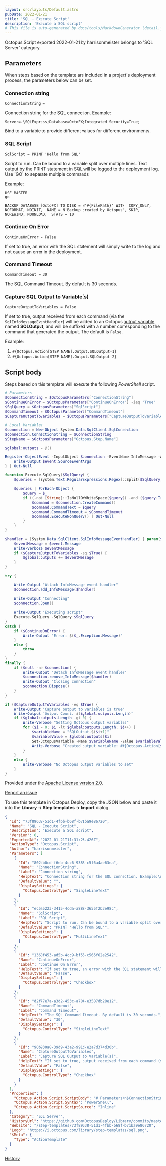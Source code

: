 ```yaml
---
layout: src/layouts/Default.astro
pubDate: 2022-01-21
title: 'SQL - Execute Script'
description: 'Execute a SQL script'
# This file is auto-generated by docs/tools/MarkdownGenerator (detail.js)
---
```


Octopus.Script exported 2022-01-21 by harrisonmeister belongs to 'SQL Server' category.

## Parameters

When steps based on the template are included in a project's deployment process, the parameters below can be set.


<div class="param">

### Connection string

`ConnectionString = `

Connection string for the SQL connection. Example:

    Server=.\SQLExpress;Database=OctoFX;Integrated Security=True;

Bind to a variable to provide different values for different environments.

</div>
        
<div class="param">

### SQL Script

`SqlScript = PRINT 'Hello from SQL'`

Script to run. Can be bound to a variable split over multiple lines. Text output by the PRINT statement in SQL will be logged to the deployment log. Use 'GO' to separate multiple commands

Example:

    USE MASTER
    go

    BACKUP DATABASE [OctoFX] TO DISK = N'#{FilePath}' WITH  COPY_ONLY, NOFORMAT, NOINIT,  NAME = N'Backup created by Octopus', SKIP, NOREWIND, NOUNLOAD,  STATS = 10

</div>
        
<div class="param">

### Continue On Error

`ContinueOnError = False`

If set to true, an error with the SQL statement will simply write to the log and not cause an error in the deployment.

</div>
        
<div class="param">

### Command Timeout

`CommandTimeout = 30`

The SQL Command Timeout. By default is 30 seconds.

</div>
        
<div class="param">

### Capture SQL Output to Variable(s)

`CaptureOutputToVariables = False`

If set to true, output received from each command (via the `SqlInfoMessageEventHandler`) will be added to an Octopus [output variable](https://octopus.com/docs/projects/variables/output-variables) named **SQLOutput**, and will be suffixed with a number corresponding to the command that generated the output. The default is `False`.

Example:

1. `#{Octopus.Action[STEP NAME].Output.SQLOutput-1}`
2. `#{Octopus.Action[STEP NAME].Output.SQLOutput-2}`

</div>
        

## Script body

Steps based on this template will execute the following *PowerShell* script.

```PowerShell
# Parameters
$ConnectionString = $OctopusParameters["ConnectionString"]
$ContinueOnError = $OctopusParameters["ContinueOnError"] -ieq "True"
$SqlQuery = $OctopusParameters["SqlScript"]
$CommandTimeout = $OctopusParameters["CommandTimeout"]
$CaptureOutputToVariables = $OctopusParameters["CaptureOutputToVariables"] -ieq "True"

# Local Variables
$connection = New-Object System.Data.SqlClient.SqlConnection
$connection.ConnectionString = $ConnectionString
$StepName = $OctopusParameters["Octopus.Step.Name"]

$global:outputs = @()

Register-ObjectEvent -InputObject $connection -EventName InfoMessage -Action {
    Write-Output $event.SourceEventArgs
} | Out-Null

function Execute-SqlQuery($SqlQuery) {
    $queries = [System.Text.RegularExpressions.Regex]::Split($SqlQuery, "^s*GOs*`$", [System.Text.RegularExpressions.RegexOptions]::IgnoreCase -bor [System.Text.RegularExpressions.RegexOptions]::Multiline)

    $queries | ForEach-Object {
        $query = $_
        if ((-not [String]::IsNullOrWhiteSpace($query)) -and ($query.Trim() -ine "GO")) {            
            $command = $connection.CreateCommand()
            $command.CommandText = $query
            $command.CommandTimeout = $CommandTimeout
            $command.ExecuteNonQuery() | Out-Null
        }
    }
}

$handler = [System.Data.SqlClient.SqlInfoMessageEventHandler] { param($sender, $event) 
    $eventMessage = $event.Message
    Write-Verbose $eventMessage
    if ($CaptureOutputToVariables -eq $True) {
        $global:outputs += $eventMessage
    }
}

try {
	
    Write-Output "Attach InfoMessage event handler"
    $connection.add_InfoMessage($handler)
    
    Write-Output "Connecting"
    $connection.Open()

    Write-Output "Executing script"
    Execute-SqlQuery -SqlQuery $SqlQuery
}
catch {
    if ($ContinueOnError) {
        Write-Output "Error: $($_.Exception.Message)"
    }
    else {
        throw
    }
}
finally {
    if ($null -ne $connection) {
        Write-Output "Detach InfoMessage event handler"
        $connection.remove_InfoMessage($handler)
        Write-Output "Closing connection"
        $connection.Dispose()
    }
}

if ($CaptureOutputToVariables -eq $True) {
    Write-Output "Capture output to variables is true"
    Write-Output "Output Count: $($global:outputs.Length)"
    if ($global:outputs.Length -gt 0) {
        Write-Verbose "Setting Octopus output variables"
        for ($i = 0; $i -lt $global:outputs.Length; $i++) {
            $variableName = "SQLOutput-$($i+1)"
            $variableValue = $global:outputs[$i]
            Set-OctopusVariable -Name $variableName -Value $variableValue
            Write-Verbose "Created output variable: ##{Octopus.Action[$StepName].Output.$variableName}"
        }
    }
    else {
        Write-Verbose "No Octopus output variables to set"
    }
}
```

Provided under the [Apache License version 2.0](https://github.com/OctopusDeploy/Library/blob/master/LICENSE.txt).

[Report an issue](https://github.com/OctopusDeploy/Library/issues/new?assignees=&labels=&projects=&template=bug-report.yml&title=Issue%20with%20SQL%20-%20Execute%20Script&step-template=SQL%20-%20Execute%20Script)

<div class="get-json">

To use this template in Octopus Deploy, copy the JSON below and paste it into the **Library → Step templates → Import** dialog.

```json
{
  "Id": "73f89638-51d1-4fbb-b68f-b71ba9e86720",
  "Name": "SQL - Execute Script",
  "Description": "Execute a SQL script",
  "Version": 6,
  "ExportedAt": "2022-01-21T11:31:23.426Z",
  "ActionType": "Octopus.Script",
  "Author": "harrisonmeister",
  "Parameters": [
    {
      "Id": "802db0cd-f6eb-4cc6-9388-c5f6a4ae63ea",
      "Name": "ConnectionString",
      "Label": "Connection string",
      "HelpText": "Connection string for the SQL connection. Example:\n\n    Server=.\\SQLExpress;Database=OctoFX;Integrated Security=True;\n\nBind to a variable to provide different values for different environments.",
      "DefaultValue": "",
      "DisplaySettings": {
        "Octopus.ControlType": "SingleLineText"
      }
    },
    {
      "Id": "ec5a5223-3415-4cda-a888-3655f2b3e98c",
      "Name": "SqlScript",
      "Label": "SQL Script",
      "HelpText": "Script to run. Can be bound to a variable split over multiple lines. Text output by the PRINT statement in SQL will be logged to the deployment log. Use 'GO' to separate multiple commands\n\nExample:\n\n    USE MASTER\n    go\n\n    BACKUP DATABASE [OctoFX] TO DISK = N'#{FilePath}' WITH  COPY_ONLY, NOFORMAT, NOINIT,  NAME = N'Backup created by Octopus', SKIP, NOREWIND, NOUNLOAD,  STATS = 10",
      "DefaultValue": "PRINT 'Hello from SQL'",
      "DisplaySettings": {
        "Octopus.ControlType": "MultiLineText"
      }
    },
    {
      "Id": "1360f453-ad5b-4cc9-bf56-c565f62e2542",
      "Name": "ContinueOnError",
      "Label": "Continue On Error",
      "HelpText": "If set to true, an error with the SQL statement will simply write to the log and not cause an error in the deployment.",
      "DefaultValue": "False",
      "DisplaySettings": {
        "Octopus.ControlType": "Checkbox"
      }
    },
    {
      "Id": "d2f77e7a-a3d2-453c-a784-e3587db28e12",
      "Name": "CommandTimeout",
      "Label": "Command Timeout",
      "HelpText": "The SQL Command Timeout. By default is 30 seconds.",
      "DefaultValue": "30",
      "DisplaySettings": {
        "Octopus.ControlType": "SingleLineText"
      }
    },
    {
      "Id": "90b930a8-39d9-43a2-991d-e2a7d374d30b",
      "Name": "CaptureOutputToVariables",
      "Label": "Capture SQL Output to Variable(s)",
      "HelpText": "If set to true, output received from each command (via the `SqlInfoMessageEventHandler`) will be added to an Octopus [output variable](https://octopus.com/docs/projects/variables/output-variables) named **SQLOutput**, and will be suffixed with a number corresponding to the command that generated the output. The default is `False`.\n\nExample:\n\n1. `#{Octopus.Action[STEP NAME].Output.SQLOutput-1}`\n2. `#{Octopus.Action[STEP NAME].Output.SQLOutput-2}`",
      "DefaultValue": "False",
      "DisplaySettings": {
        "Octopus.ControlType": "Checkbox"
      }
    }
  ],
  "Properties": {
    "Octopus.Action.Script.ScriptBody": "# Parameters\n$ConnectionString = $OctopusParameters[\"ConnectionString\"]\n$ContinueOnError = $OctopusParameters[\"ContinueOnError\"] -ieq \"True\"\n$SqlQuery = $OctopusParameters[\"SqlScript\"]\n$CommandTimeout = $OctopusParameters[\"CommandTimeout\"]\n$CaptureOutputToVariables = $OctopusParameters[\"CaptureOutputToVariables\"] -ieq \"True\"\n\n# Local Variables\n$connection = New-Object System.Data.SqlClient.SqlConnection\n$connection.ConnectionString = $ConnectionString\n$StepName = $OctopusParameters[\"Octopus.Step.Name\"]\n\n$global:outputs = @()\n\nRegister-ObjectEvent -InputObject $connection -EventName InfoMessage -Action {\n    Write-Output $event.SourceEventArgs\n} | Out-Null\n\nfunction Execute-SqlQuery($SqlQuery) {\n    $queries = [System.Text.RegularExpressions.Regex]::Split($SqlQuery, \"^s*GOs*`$\", [System.Text.RegularExpressions.RegexOptions]::IgnoreCase -bor [System.Text.RegularExpressions.RegexOptions]::Multiline)\n\n    $queries | ForEach-Object {\n        $query = $_\n        if ((-not [String]::IsNullOrWhiteSpace($query)) -and ($query.Trim() -ine \"GO\")) {            \n            $command = $connection.CreateCommand()\n            $command.CommandText = $query\n            $command.CommandTimeout = $CommandTimeout\n            $command.ExecuteNonQuery() | Out-Null\n        }\n    }\n}\n\n$handler = [System.Data.SqlClient.SqlInfoMessageEventHandler] { param($sender, $event) \n    $eventMessage = $event.Message\n    Write-Verbose $eventMessage\n    if ($CaptureOutputToVariables -eq $True) {\n        $global:outputs += $eventMessage\n    }\n}\n\ntry {\n\t\n    Write-Output \"Attach InfoMessage event handler\"\n    $connection.add_InfoMessage($handler)\n    \n    Write-Output \"Connecting\"\n    $connection.Open()\n\n    Write-Output \"Executing script\"\n    Execute-SqlQuery -SqlQuery $SqlQuery\n}\ncatch {\n    if ($ContinueOnError) {\n        Write-Output \"Error: $($_.Exception.Message)\"\n    }\n    else {\n        throw\n    }\n}\nfinally {\n    if ($null -ne $connection) {\n        Write-Output \"Detach InfoMessage event handler\"\n        $connection.remove_InfoMessage($handler)\n        Write-Output \"Closing connection\"\n        $connection.Dispose()\n    }\n}\n\nif ($CaptureOutputToVariables -eq $True) {\n    Write-Output \"Capture output to variables is true\"\n    Write-Output \"Output Count: $($global:outputs.Length)\"\n    if ($global:outputs.Length -gt 0) {\n        Write-Verbose \"Setting Octopus output variables\"\n        for ($i = 0; $i -lt $global:outputs.Length; $i++) {\n            $variableName = \"SQLOutput-$($i+1)\"\n            $variableValue = $global:outputs[$i]\n            Set-OctopusVariable -Name $variableName -Value $variableValue\n            Write-Verbose \"Created output variable: ##{Octopus.Action[$StepName].Output.$variableName}\"\n        }\n    }\n    else {\n        Write-Verbose \"No Octopus output variables to set\"\n    }\n}",
    "Octopus.Action.Script.Syntax": "PowerShell",
    "Octopus.Action.Script.ScriptSource": "Inline"
  },
  "Category": "SQL Server",
  "HistoryUrl": "https://github.com/OctopusDeploy/Library/commits/master/step-templates//opt/buildagent/work/75443764cd38076d/step-templates/sql-execute-script.json",
  "Website": "/step-templates/73f89638-51d1-4fbb-b68f-b71ba9e86720",
  "Logo": "https://i.octopus.com/library/step-templates/sql.png",
  "$Meta": {
    "Type": "ActionTemplate"
  }
}
```

[History](https://github.com/OctopusDeploy/Library/commits/master/step-templates/https://github.com/OctopusDeploy/Library/commits/master/step-templates//opt/buildagent/work/75443764cd38076d/step-templates/sql-execute-script.json)

</div>

